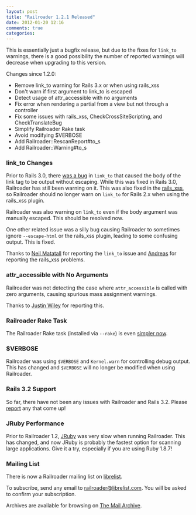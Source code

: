 ```yaml
---
layout: post
title: "Railroader 1.2.1 Released"
date: 2012-01-20 12:16
comments: true
categories: 
---
```


This is essentially just a bugfix release, but due to the fixes for `link_to` warnings, there is a good possibility the number of reported warnings will decrease when upgrading to this version.

Changes since 1.2.0: 

 * Remove link_to warning for Rails 3.x or when using rails_xss
 * Don't warn if first argument to link_to is escaped
 * Detect usage of attr_accessible with no arguments
 * Fix error when rendering a partial from a view but not through a controller
 * Fix some issues with rails_xss, CheckCrossSiteScripting, and CheckTranslateBug
 * Simplify Railroader Rake task
 * Avoid modifying $VERBOSE
 * Add Railroader::RescanReport#to_s
 * Add Railroader::Warning#to_s

### link_to Changes

Prior to Rails 3.0, there [was a bug](https://rails.lighthouseapp.com/projects/8994/tickets/3518-link_to-doesnt-escape-its-input) in `link_to` that caused the body of the link tag to be output without escaping. While this was fixed in Rails 3.0, Railroader has still been warning on it. This was also fixed in the [rails_xss](https://github.com/rails/rails_xss/commit/afc1610fe4b94150faee98c16f15a24290d20900), so Railroader should no longer warn on `link_to` for Rails 2.x when using the rails_xss plugin.

Railroader was also warning on `link_to` even if the body argument was manually escaped. This should be resolved now.

One other related issue was a silly bug causing Railroader to sometimes ignore `--escape-html` or the rails_xss plugin, leading to some confusing output. This is fixed.

Thanks to [Neil Matatall](https://github.com/presidentbeef/railroader/issues/32) for reporting the `link_to` issue and [Andreas](https://github.com/a5sk4s) for reporting the rails_xss problems.

### attr_accessible with No Arguments

Railroader was not detecting the case where `attr_accessible` is called with zero arguments, causing spurious mass assignment warnings.

Thanks to [Justin Wiley](https://github.com/presidentbeef/railroader/issues/31) for reporting this.

### Railroader Rake Task

The Railroader Rake task (installed via `--rake`) is even [simpler now](/docs/rake).

### $VERBOSE

Railroader was using `$VERBOSE` and `Kernel.warn` for controlling debug output. This has changed and `$VERBOSE` will no longer be modified when using Railroader.

### Rails 3.2 Support

So far, there have not been any issues with Railroader and Rails 3.2. Please [report](https://github.com/presidentbeef/railroader/issues) any that come up!

### JRuby Performance

Prior to Railroader 1.2, [JRuby](http://jruby.org/) was very slow when running Railroader. This has changed, and now JRuby is probably the fastest option for scanning large applications. Give it a try, especially if you are using Ruby 1.8.7!

### Mailing List

There is now a Railroader mailing list on [librelist](http://librelist.com/browser/railroader/). 

To subscribe, send any email to <a href='&#109;ailto&#58;b&#114;%&#54;1k&#37;65m&#37;&#54;1n&#64;&#37;6Ci&#98;%&#55;2&#101;l%&#54;&#57;st&#46;com'>railroader&#64;libr&#101;&#108;ist&#46;com</a>. You will be asked to confirm your subscription.

Archives are available for browsing on [The Mail Archive](http://www.mail-archive.com/railroader@librelist.com/maillist.html).
